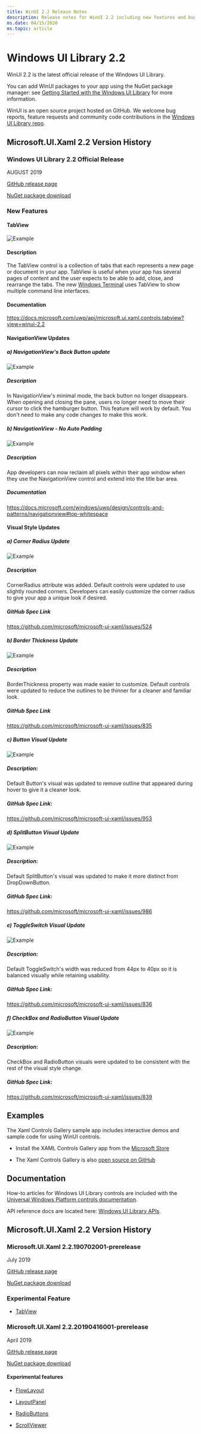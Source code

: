 ```yaml
---
title: WinUI 2.2 Release Notes
description: Release notes for WinUI 2.2 including new features and bugfixes.
ms.date: 04/15/2020
ms.topic: article
---
```


# Windows UI Library 2.2

WinUI 2.2 is the latest official release of the Windows UI Library.

You can add WinUI packages to your app using the NuGet package manager: see [Getting Started with the Windows UI Library](../getting-started.md) for more information.

WinUI is an open source project hosted on GitHub. We welcome bug reports, feature requests and community code contributions in the [Windows UI Library repo](https://aka.ms/winui).

## Microsoft.UI.Xaml 2.2 Version History

### Windows UI Library 2.2 Official Release

AUGUST 2019

[GitHub release page](https://github.com/microsoft/microsoft-ui-xaml/releases)

[NuGet package download](https://www.nuget.org/packages/Microsoft.UI.Xaml)

### New Features

#### TabView

![Example](../images/tabview-gif.gif)

#### Description

The TabView control is a collection of tabs that each represents a new page or document in your app. TabView is useful when your app has several pages of content and the user expects to be able to add, close, and rearrange the tabs. The new [Windows Terminal](https://github.com/Microsoft/Terminal) uses TabView to show multiple command line interfaces.

#### Documentation

https://docs.microsoft.com/uwp/api/microsoft.ui.xaml.controls.tabview?view=winui-2.2

#### NavigationView Updates

##### a) NavigationView's Back Button update

![Example](../images/navigationview-back-button.gif)

##### Description

In NavigationView's minimal mode, the back button no longer disappears. When opening and closing the pane, users no longer need to move their cursor to click the hamburger button. This feature will work by default. You don't need to make any code changes to make this work.

##### b) NavigationView - No Auto Padding

![Example](../images/navigationview-no-auto-padding.png)

##### Description

App developers can now reclaim all pixels within their app window when they use the NavigationView control and extend into the title bar area.

##### Documentation

https://docs.microsoft.com/windows/uwp/design/controls-and-patterns/navigationview#top-whitespace

#### Visual Style Updates

##### a) Corner Radius Update

![Example](../images/corner-radius.png)

##### Description

CornerRadius attribute was added. Default controls were updated to use slightly rounded corners. Developers can easily customize the corner radius to give your app a unique look if desired.

##### GitHub Spec Link

https://github.com/microsoft/microsoft-ui-xaml/issues/524

##### b) Border Thickness Update

![Example](../images/border-thickness.png)

##### Description

BorderThickness property was made easier to customize. Default controls were updated to reduce the outlines to be thinner for a cleaner and familiar look.

##### GitHub Spec Link

https://github.com/microsoft/microsoft-ui-xaml/issues/835

##### c) Button Visual Update

![Example](../images/button-hover-visual-update.png)

##### Description: 
Default Button's visual was updated to remove outline that appeared during hover to give it a cleaner look.

##### GitHub Spec Link:  
https://github.com/microsoft/microsoft-ui-xaml/issues/953

##### d) SplitButton Visual Update

![Example](../images/splitbutton-visual-update.png)

##### Description: 
Default SplitButton's visual was updated to make it more distinct from DropDownButton.

##### GitHub Spec Link: 
https://github.com/microsoft/microsoft-ui-xaml/issues/986

##### e) ToggleSwitch Visual Update

![Example](../images/toggleswitch-update.png)

##### Description: 
Default ToggleSwitch's width was reduced from 44px to 40px so it is balanced visually while retaining usability.

##### GitHub Spec Link: 
https://github.com/microsoft/microsoft-ui-xaml/issues/836

##### f) CheckBox and RadioButton Visual Update

![Example](../images/checkbox-radiobutton.png)

##### Description: 
CheckBox and RadioButton visuals were updated to be consistent with the rest of the visual style change.

##### GitHub Spec Link: 
https://github.com/microsoft/microsoft-ui-xaml/issues/839

## Examples

The Xaml Controls Gallery sample app includes interactive demos and sample code for using WinUI controls.

* Install the XAML Controls Gallery app from the [Microsoft Store](
https://www.microsoft.com/p/xaml-controls-gallery/9msvh128x2zt)

* The Xaml Controls Gallery is also [open source on GitHub](
https://github.com/Microsoft/Xaml-Controls-Gallery)

## Documentation

How-to articles for Windows UI Library controls are included with the [Universal Windows Platform controls documentation](/windows/uwp/design/controls-and-patterns/).

API reference docs are located here: [Windows UI Library APIs](/uwp/api/overview/winui/).

## Microsoft.UI.Xaml 2.2 Version History

### Microsoft.UI.Xaml 2.2.190702001-prerelease

July 2019

[GitHub release page](https://github.com/microsoft/microsoft-ui-xaml/releases/tag/v2.2.190702001-prerelease)

[NuGet package download](https://www.nuget.org/packages/Microsoft.UI.Xaml/2.2.190702001-prerelease)

### Experimental Feature

* [TabView](https://docs.microsoft.com/uwp/api/microsoft.ui.xaml.controls.tabview?view=winui-2.2)

### Microsoft.UI.Xaml 2.2.20190416001-prerelease

April 2019

[GitHub release page](https://github.com/Microsoft/microsoft-ui-xaml/releases/tag/v2.2.190416008-prerelease)

[NuGet package download](https://www.nuget.org/packages/Microsoft.UI.Xaml/2.2.190416008-prerelease)

#### Experimental features

* [FlowLayout](https://docs.microsoft.com/uwp/api/microsoft.ui.xaml.controls.flowlayout)

* [LayoutPanel](https://docs.microsoft.com/uwp/api/microsoft.ui.xaml.controls.layoutpanel)

* [RadioButtons](https://docs.microsoft.com/uwp/api/microsoft.ui.xaml.controls.radiobuttons)

* [ScrollViewer](https://docs.microsoft.com/uwp/api/microsoft.ui.xaml.controls.scrollviewer)
